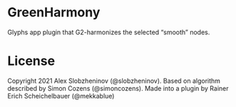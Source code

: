 # GreenHarmony
 Glyphs app plugin that G2-harmonizes the selected “smooth” nodes.

# License
Copyright 2021 Alex Slobzheninov (@slobzheninov). Based on algorithm described by Simon Cozens (@simoncozens). Made into a plugin by Rainer Erich Scheichelbauer (@mekkablue)

